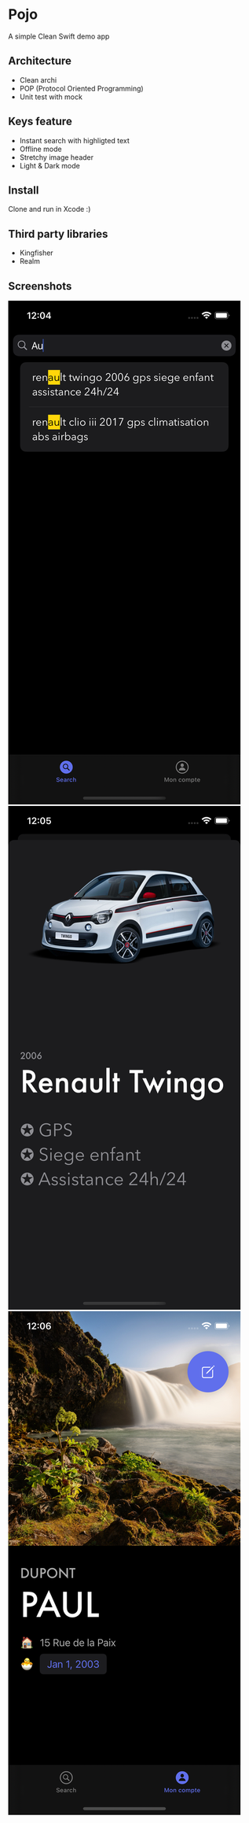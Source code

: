 # Pojo
A simple Clean Swift demo app

## Architecture
- Clean archi
- POP (Protocol Oriented Programming)
- Unit test with mock

## Keys feature
- Instant search with highligted text
- Offline mode
- Stretchy image header
- Light & Dark mode
  

## Install

Clone and run in Xcode :)

## Third party libraries
- Kingfisher
- Realm

## Screenshots
![image](https://raw.githubusercontent.com/kocoai/Pojo/main/Screenshot/1.png)
![image](https://raw.githubusercontent.com/kocoai/Pojo/main/Screenshot/2.png)
![image](https://raw.githubusercontent.com/kocoai/Pojo/main/Screenshot/3.png)
